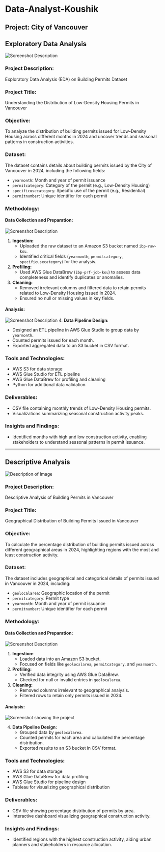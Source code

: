 # Data-Analyst-Koushik

## Project: City of Vancouver

## Exploratory Data Analysis
![Screenshot Description](Screenshot%202024-12-11%20193556.png)
### Project Description:
Exploratory Data Analysis (EDA) on Building Permits Dataset

### Project Title:
Understanding the Distribution of Low-Density Housing Permits in Vancouver

### Objective:
To analyze the distribution of building permits issued for Low-Density Housing across different months in 2024 and uncover trends and seasonal patterns in construction activities.

### Dataset:
The dataset contains details about building permits issued by the City of Vancouver in 2024, including the following fields:
- `yearmonth`: Month and year of permit issuance
- `permitcategory`: Category of the permit (e.g., Low-Density Housing)
- `specificusecategory`: Specific use of the permit (e.g., Residential)
- `permitnumber`: Unique identifier for each permit

### Methodology:
#### Data Collection and Preparation:
![Screenshot Description](Screenshot%202024-12-11%20194121.png)
1. **Ingestion:**
   - Uploaded the raw dataset to an Amazon S3 bucket named `ibp-raw-kou`.
   - Identified critical fields (`yearmonth`, `permitcategory`, `specificusecategory`) for the analysis.
2. **Profiling:**
   - Used AWS Glue DataBrew (`ibp-prf-job-kou`) to assess data completeness and identify duplicates or anomalies.
3. **Cleaning:**
   - Removed irrelevant columns and filtered data to retain permits related to Low-Density Housing issued in 2024.
   - Ensured no null or missing values in key fields.

#### Analysis:
![Screenshot Description](Screenshot%202024-12-11%20194501.png)
4. **Data Pipeline Design:**
   - Designed an ETL pipeline in AWS Glue Studio to group data by `yearmonth`.
   - Counted permits issued for each month.
   - Exported aggregated data to an S3 bucket in CSV format.

### Tools and Technologies:
- AWS S3 for data storage
- AWS Glue Studio for ETL pipeline
- AWS Glue DataBrew for profiling and cleaning
- Python for additional data validation

### Deliverables:
- CSV file containing monthly trends of Low-Density Housing permits.
- Visualizations summarizing seasonal construction activity peaks.

### Insights and Findings:
- Identified months with high and low construction activity, enabling stakeholders to understand seasonal patterns in permit issuance.

---

## Descriptive Analysis
![Description of Image](Screenshot%202024-12-11%20134810.png)
### Project Description:
Descriptive Analysis of Building Permits in Vancouver

### Project Title:
Geographical Distribution of Building Permits Issued in Vancouver

### Objective:
To calculate the percentage distribution of building permits issued across different geographical areas in 2024, highlighting regions with the most and least construction activity.

### Dataset:
The dataset includes geographical and categorical details of permits issued in Vancouver in 2024, including:
- `geolocalarea`: Geographic location of the permit
- `permitcategory`: Permit type
- `yearmonth`: Month and year of permit issuance
- `permitnumber`: Unique identifier for each permit

### Methodology:
#### Data Collection and Preparation:
![Screenshot Description](Screenshot%202024-12-11%20194236.png)
1. **Ingestion:**
   - Loaded data into an Amazon S3 bucket.
   - Focused on fields like `geolocalarea`, `permitcategory`, and `yearmonth`.
2. **Profiling:**
   - Verified data integrity using AWS Glue DataBrew.
   - Checked for null or invalid entries in `geolocalarea`.
3. **Cleaning:**
   - Removed columns irrelevant to geographical analysis.
   - Filtered rows to retain only permits issued in 2024.

#### Analysis:
![Screenshot showing the project](Screenshot%202024-12-11%20193456.png)

4. **Data Pipeline Design:**
   - Grouped data by `geolocalarea`.
   - Counted permits for each area and calculated the percentage distribution.
   - Exported results to an S3 bucket in CSV format.

### Tools and Technologies:
- AWS S3 for data storage
- AWS Glue DataBrew for data profiling
- AWS Glue Studio for pipeline design
- Tableau for visualizing geographical distribution

### Deliverables:
- CSV file showing percentage distribution of permits by area.
- Interactive dashboard visualizing geographical construction activity.

### Insights and Findings:
- Identified regions with the highest construction activity, aiding urban planners and stakeholders in resource allocation.

